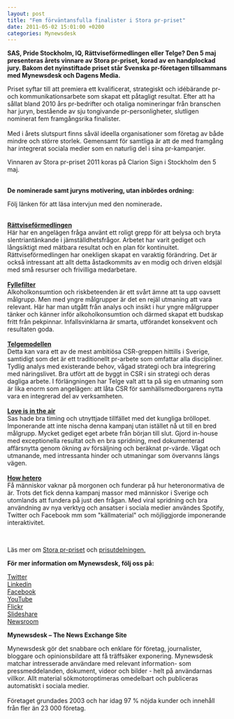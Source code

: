 ```yaml
---
layout: post
title: "Fem förväntansfulla finalister i Stora pr-priset"
date: 2011-05-02 15:01:00 +0200
categories: Mynewsdesk
---
```

 <div class='clearfix'><p><strong>SAS, Pride Stockholm, IQ, Rättviseförmedlingen eller Telge? Den 5 maj presenteras årets vinnare av Stora pr-priset, korad av en handplockad jury. Bakom det nyinstiftade priset står Svenska pr-företagen tillsammans med Mynewsdesk och Dagens Media. </strong></p>
<p>Priset syftar till att premiera ett kvalificerat, strategiskt och idébärande pr- och kommunikationsarbete som skapat ett påtagligt resultat. Efter att ha sållat bland 2010 års pr-bedrifter och otaliga nomineringar från branschen har juryn, bestående av sju tongivande pr-personligheter, slutligen nominerat fem framgångsrika finalister. <br><br>Med i årets slutspurt finns såväl ideella organisationer som företag av både mindre och större storlek. Gemensamt för samtliga är att de med framgång har integrerat sociala medier som en naturlig del i sina pr-kampanjer.</p>
<p>Vinnaren av Stora pr-priset 2011 koras på Clarion Sign i Stockholm den 5 maj.<br><strong>&nbsp;</strong></p>
<p><strong>De nominerade samt juryns motivering, utan inbördes ordning:<br></strong></p>
<p>Följ länken för att läsa intervjun med den nominerade<strong>.<br></strong></p>
<p><strong></strong><strong><br> </strong><a href="http://www.mynewsdesk.com/se/pressroom/newsdesk/blog_post/view/intervju-med-lina-thomsgaard-grundare-av-raettvisefoermedlingen-och-nominerad-i-stora-pr-priset-6440"><strong>Rättviseförmedlingen</strong></a><br> Här har en angelägen fråga använt ett roligt grepp för att belysa och bryta slentriantänkande i jämställdhetsfrågor. Arbetet har varit gediget och långsiktigt med mätbara resultat och en plan för kontinuitet. Rättviseförmedlingen har onekligen skapat en varaktig förändring. Det är också intressant att allt detta åstadkommits av en modig och driven eldsjäl med små resurser och frivilliga medarbetare.<strong></strong><strong><br><br><a href="http://www.mynewsdesk.com/se/pressroom/newsdesk/blog_post/view/intervju-med-magnus-jaegerskog-fraan-iq-ett-av-de-nominerade-bidragen-i-stora-pr-priset-6448">Fyllefilter </a></strong><br> Alkoholkonsumtion och riskbeteenden är ett svårt ämne att ta upp oavsett målgrupp. Men med yngre målgrupper är det en rejäl utmaning att vara relevant. Här har man utgått från analys och insikt i hur yngre målgrupper tänker och känner inför alkoholkonsumtion och därmed skapat ett budskap fritt från pekpinnar. Infallsvinklarna är smarta, utförandet konsekvent och resultaten goda.<strong><br><br><a href="http://www.mynewsdesk.com/se/pressroom/newsdesk/blog_post/view/intervju-med-anna-nilheimer-kommunikationschef-telge-om-stora-pr-priset-6451">Telgemodellen</a></strong><br> Detta kan vara ett av de mest ambitiösa CSR-greppen hittills i Sverige, samtidigt som det är ett traditionellt pr-arbete som omfattar alla discipliner. Tydlig analys med existerande behov, vågad strategi och bra integrering med näringslivet. Bra utfört att de byggt in CSR i sin strategi och deras dagliga arbete. I förlängningen har Telge valt att ta på sig en utmaning som är lika enorm som angelägen: att låta CSR för samhällsmedborgarens nytta vara en integrerad del av verksamheten.<strong><br><br><a href="http://www.mynewsdesk.com/se/pressroom/newsdesk/blog_post/view/intervju-med-anders-lindstroem-pr-director-sas-6449">Love is in the air</a></strong><br> Sas hade bra timing och utnyttjade tillfället med det kungliga bröllopet. Imponerande att inte nischa denna kampanj utan istället nå ut till en bred målgrupp. Mycket gediget eget arbete från början till slut. Gjord in-house med exceptionella resultat och en bra spridning, med dokumenterad affärsnytta genom ökning av försäljning och beräknat pr-värde. Vågat och utmanande, med intressanta hinder och utmaningar som övervanns längs vägen. <strong><br><br><a href="http://www.mynewsdesk.com/se/pressroom/newsdesk/blog_post/view/intervju-med-jessica-w-sandberg-kampanjansvarig-foer-how-hetero-nominerad-i-stora-pr-priset-6441">How hetero</a></strong><br> Få människor vaknar på morgonen och funderar på hur heteronormativa de är. Trots det fick denna kampanj massor med människor i Sverige och utomlands att fundera på just den frågan. Med viral spridning och bra användning av nya verktyg och ansatser i sociala medier användes Spotify, Twitter och Facebook mm som "källmaterial" och möjliggjorde imponerande interaktivitet.</p>
<p>&nbsp;</p>
<p>Läs mer om <a href="http://www.mynewsdesk.com/se/pressroom/storaprpriset">Stora pr-priset</a> och <a href="http://www.mynewsdesk.com/se/pressroom/storaprpriset/event/view/inbjudan-till-avsloejandet-av-vinnaren-av-stora-pr-priset-31929">prisutdelningen. </a></p>
</div>
<div class='boilerplate'><p><strong>För mer information om Mynewsdesk, följ oss på:</strong></p>
<p><a href="http://twitter.com/#!/mynewsdesk_se">Twitter</a><br /><a href="http://www.linkedin.com/company/mynewsdesk">Linkedin</a><br /><a href="http://www.facebook.com/MyNewsdesk">Facebook</a><br /><a href="http://www.youtube.com/user/mynewsdesk">YouTube</a><br /><a href="http://www.flickr.com/photos/mynewsdesk">Flickr</a><br /><a href="http://www.slideshare.net/MyNewsdesk">Slideshare</a><br /><a href="http://www.mynewsdesk.com/se/pressroom/newsdesk">Newsroom</a></p>
<p><strong>Mynewsdesk – The News Exchange Site</strong></p>
<p>Mynewsdesk gör det snabbare och enklare för företag, journalister, bloggare och opinionsbildare att få träffsäker exponering. Mynewsdesk matchar intresserade användare med relevant information- som pressmeddelanden, dokument, videor och bilder - helt på användarnas villkor. Allt material sökmotoroptimeras omedelbart och publiceras automatiskt i sociala medier.<br /><br />Företaget grundades 2003 och har idag 97 % nöjda kunder och innehåll från fler än 23 000 företag.</p></div>
